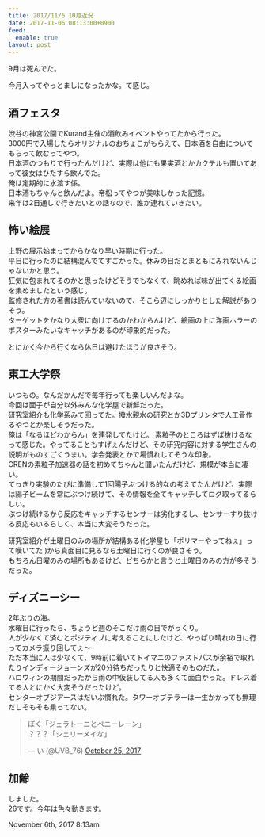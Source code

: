```yaml
---
title: 2017/11/6 10月近況
date: 2017-11-06 08:13:00+0900
feed:
  enable: true
layout: post
---
```

<p>9月は死んでた。</p>    <p>今月入ってやっとましになったかな。て感じ。</p>    <h2>酒フェスタ</h2>    <p>      渋谷の神宮公園でKurand主催の酒飲みイベントやってたから行った。<br>      3000円で入場したらオリジナルのおちょこがもらえて、日本酒を自由についでもらって飲むってやつ。<br>      日本酒のつもりで行ったんだけど、実際は他にも果実酒とかカクテルも置いてあって彼女はひたすら飲んでた。<br>      俺は定期的に水渡す係。<br>      日本酒もちゃんと飲んだよ。帝松ってやつが美味しかった記憶。<br>      来年は2日通しで行きたいとの話なので、誰か連れていきたい。    </p>    <h2>怖い絵展</h2>    <p>      上野の展示始まってからかなり早い時期に行った。<br>      平日に行ったのに結構混んでてすごかった。休みの日だとまともにみれないんじゃないかと思う。<br>      狂気に包まれてるのかと思ったけどそうでもなくて、眺めれば味が出てくる絵画を集めましたという感じ。<br>      監修された方の著書は読んでいないので、そこら辺にしっかりとした解説がありそう。<br>      ターゲットをかなり大衆に向けてるのかわからんけど、絵画の上に洋画ホラーのポスターみたいなキャッチがあるのが印象的だった。    </p>    <p>とにかく今から行くなら休日は避けたほうが良さそう。</p>    <h2>東工大学祭</h2>    <p>      いつもの。なんだかんだで毎年行っても楽しいんだよな。<br>      今回は面子が自分以外みんな化学屋で新鮮だった。<br>      研究室紹介も化学系みて回ってた。撥水親水の研究とか3Dプリンタで人工骨作るやつとか楽しそうだった。<br>      俺は「なるほどわからん」を連発してたけど。      素粒子のところはずば抜けるなって感じた。やってることもすげぇんだけど、その研究内容に対する学生さんの説明がものすごくうまい。学会発表とかで場慣れしてそうな印象。<br>      CRENの素粒子加速器の話を初めてちゃんと聞いたんだけど、規模が本当に凄い。<br>      てっきり実験のたびに準備して1回陽子ぶつける的なの考えてたんだけど、実際は陽子ビームを常にぶつけ続けて、その情報を全てキャッチしてログ取ってるらしい。<br>      ぶつけ続けるから反応をキャッチするセンサーは劣化するし、センサーすり抜ける反応もいるらしく、本当に大変そうだった。    </p>    <p>      研究室紹介が土曜日のみの場所が結構ある(化学屋も「ポリマーやってねぇ」って嘆いてた      )から真面目に見るなら土曜日に行くのが良さそう。<br>      もちろん日曜のみの場所もあるけど、どちらかと言うと土曜日のみの方が多そうだった。    </p>    <h2>ディズニーシー</h2>    <p>      2年ぶりの海。<br>      水曜日に行ったら、ちょうど週のそこだけ雨の日でがっくり。<br>      人が少なくて済むとポジティブに考えることにしたけど、やっぱり晴れの日に行ってカメラ振り回してぇ〜<br>      ただ本当に人は少なくて、9時前に着いてトイマニのファストパスが余裕で取れたりインディージョーンズが20分待ちだったりと快適そのものだた。<br>      ハロウィンの期間だったから雨の中仮装してる人も多くて面白かった。ドレス着てる人とにかく大変そうだったけど。<br>      センターオブジアースはだいぶ慣れた。タワーオブテラーは一生かかっても無理だしそもそも乗ってない。    </p>    <blockquote class="twitter-tweet" data-lang="en">      <p lang="ja" dir="ltr">        ぼく「ジェラトーニとペニーレーン」<br>？？？「シェリーメイな」      </p>      — い (@UVB_76)      <a href="https://twitter.com/UVB_76/status/923018475550806016?ref_src=twsrc%5Etfw" target="_blank">October 25, 2017</a>    </blockquote>    <script async src="https://platform.twitter.com/widgets.js" charset="utf-8"></script>    <h2>加齢</h2>    <p>      しました。<br>      26です。今年は色々動きます。    </p>    <div id="footer">      <span id="timestamp"> November 6th, 2017 8:13am </span>    </div>
